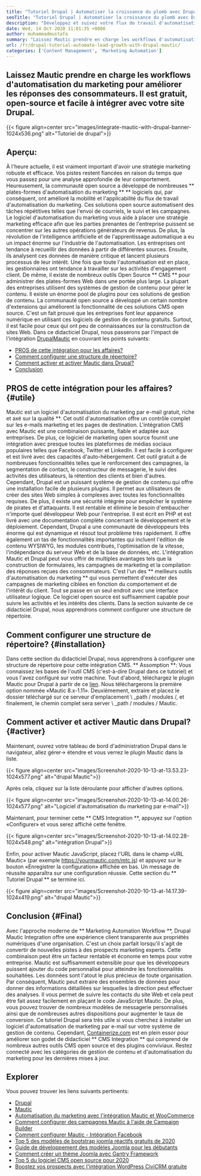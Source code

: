 ```yaml
---
title: "Tutoriel Drupal | Automatiser la croissance du plomb avec Drupal & Mautic '" 
seoTitle: "Tutoriel Drupal | Automatiser la croissance du plomb avec Drupal et Mautic" 
description: "Développez et suivez votre flux de travail d'automatisation du marketing à l'aide de l'intégration de Drupal Mautic. Suivez ce tutoriel Drupal pour apprendre les étapes d'intégration." 
date: Wed, 14 Oct 2020 11:01:35 +0000
author: muhammadmustafa
summary: "Laissez Mautic prendre en charge les workflows d'automatisation du marketing pour améliorer les réponses des consommateurs. Il est gratuit, open-source et facile à intégrer avec votre site Drupal." 
url: /fr/drupal-tutorial-automate-lead-growth-with-drupal-mautic/
categories: ['Content Management', 'Marketing Automation']
---
```


## Laissez Mautic prendre en charge les workflows d'automatisation du marketing pour améliorer les réponses des consommateurs. Il est gratuit, open-source et facile à intégrer avec votre site Drupal.

{{< figure align=center src="images/integrate-mautic-with-drupal-banner-1024x536.png" alt="Tutoriel de drupal">}}


## Aperçu:
À l'heure actuelle, il est vraiment important d'avoir une stratégie marketing robuste et efficace. Vos pistes restent fiancées en raison du temps que vous passez pour une analyse approfondie de leur comportement. Heureusement, la communauté open source a développé de nombreuses ** plates-formes d'automatisation du marketing ** ** logiciels qui, par conséquent, ont amélioré la mobilité et l'applicabilité du flux de travail d'automatisation du marketing. Ces solutions open source automatisent des tâches répétitives telles que l'envoi de courriels, le suivi et les campagnes. Le logiciel d'automatisation du marketing vous aide à placer une stratégie marketing efficace afin que les parties prenantes de l'entreprise puissent se concentrer sur les autres opérations générateurs de revenus. De plus, la révolution de l'intelligence artificielle et de l'apprentissage automatique a eu un impact énorme sur l'industrie de l'automatisation. Les entreprises ont tendance à recueillir des données à partir de différentes sources. Ensuite, ils analysent ces données de manière critique et lancent plusieurs processus de leur intérêt. Une fois que toute l'automatisation est en place, les gestionnaires ont tendance à travailler sur les activités d'engagement client.
De même, il existe de nombreux outils Open Source ** CMS ** pour administrer des plates-formes Web dans une portée plus large. La plupart des entreprises utilisent des systèmes de gestion de contenu pour gérer le contenu. Il existe un énorme pool de plugins pour ces solutions de gestion de contenu. La communauté open source a développé un certain nombre d'extensions qui améliorent la fonctionnalité de ces solutions CMS open source. C'est un fait prouvé que les entreprises font leur apparence numérique en utilisant ces logiciels de gestion de contenu gratuits. Surtout, il est facile pour ceux qui ont peu de connaissances sur la construction de sites Web. Dans ce didacticiel Drupal, nous passerons par l'impact de l'intégration [Drupal][2][Mautic][1] en couvrant les points suivants:
  * [PROS de cette intégration pour les affaires?][3]
  * [Comment configurer une structure de répertoire?][4]
  * [Comment activer et activer Mautic dans Drupal?][5]
  * [Conclusion][6]

## PROS de cette intégration pour les affaires? {#utile}
Mautic est un logiciel d'automatisation du marketing par e-mail gratuit, riche et axé sur la qualité **. Cet outil d'automatisation offre un contrôle complet sur les e-mails marketing et les pages de destination. L'intégration CMS avec Mautic est une combinaison puissante, fiable et adaptée aux entreprises. De plus, ce logiciel de marketing open source fournit une intégration avec presque toutes les plateformes de médias sociaux populaires telles que Facebook, Twitter et LinkedIn. Il est facile à configurer et est livré avec des capacités d'auto-hébergement. Cet outil gratuit a de nombreuses fonctionnalités telles que le renforcement des campagnes, la segmentation de contact, le constructeur de messagerie, le suivi des activités des utilisateurs, la rétention des clients et bien d'autres. Cependant, Drupal est un puissant système de gestion de contenu qui offre une installation facile de plusieurs plugins. Il permet aux utilisateurs de créer des sites Web simples à complexes avec toutes les fonctionnalités requises. De plus, il existe une sécurité intégrée pour empêcher le système de pirates et d'attaquants. Il est rentable et élimine le besoin d'embaucher n'importe quel développeur Web pour l'entreprise.
Il est écrit en PHP et est livré avec une documentation complète concernant le développement et le déploiement. Cependant, Drupal a une communauté de développeurs très énorme qui est dynamique et résout tout problème très rapidement. Il offre également un tas de fonctionnalités importantes qui incluent l'édition de contenu WYSIWYG, les modules contribués, l'optimisation de la vitesse, l'indépendance du serveur Web et de la base de données, etc. L'intégration Mautic et Drupal peut vous offrir de multiples avantages tels que la construction de formulaires, les campagnes de marketing et la compilation des réponses reçues des consommateurs. C'est l'un des ** meilleurs outils d'automatisation du marketing ** qui vous permettent d'exécuter des campagnes de marketing ciblées en fonction du comportement et de l'intérêt du client. Tout se passe en un seul endroit avec une interface utilisateur logique. Ce logiciel open source est suffisamment capable pour suivre les activités et les intérêts des clients. Dans la section suivante de ce didacticiel Drupal, nous apprendrons comment configurer une structure de répertoire.

## Comment configurer une structure de répertoire? {#installation}
Dans cette section du didacticiel Drupal, nous apprendrons à configurer une structure de répertoire pour cette intégration CMS.
** Assomption **: Vous connaissez les bases de l'outil CMS (c'est-à-dire Drupal dans ce tutoriel) et vous l'avez configuré sur votre machine.
Tout d'abord, téléchargez le plugin Mautic pour Drupal à partir de ce [lien][7]. Nous téléchargerons la première option nommée «Mautic 8.x-1.11».
Deuxièmement, extraire et placez le dossier téléchargé sur ce serveur d'emplacement \ _path / modules /, et finalement, le chemin complet sera server \ _path / modules / Mautic.

## Comment activer et activer Mautic dans Drupal? {#activer}
Maintenant, ouvrez votre tableau de bord d'administration Drupal dans le navigateur, allez gérer-> étendre et vous verrez le plugin Mautic dans la liste.

{{< figure align=center src="images/Screenshot-2020-10-13-at-13.53.23-1024x577.png" alt="drupal Mautic">}}

Après cela, cliquez sur la liste déroulante pour afficher d'autres options.

{{< figure align=center src="images/Screenshot-2020-10-13-at-14.00.26-1024x577.png" alt="Logiciel d'automatisation du marketing par e-mail">}}

Maintenant, pour terminer cette ** CMS Integration **, appuyez sur l'option «Configurer» et vous serez affiché cette fenêtre.

{{< figure align=center src="images/Screenshot-2020-10-13-at-14.02.28-1024x548.png" alt="intégration Drupal">}}

Enfin, pour activer Mautic JavaScript, placez l'URL dans le champ «URL Mautic» (par exemple https://yourmautic.com/mtc.js) et appuyez sur le bouton «Enregistrer la configuration» affichée en bas. Un message de réussite apparaîtra sur une configuration réussie. Cette section du ** Tutoriel Drupal ** se termine ici.

{{< figure align=center src="images/Screenshot-2020-10-13-at-14.17.39-1024x419.png" alt="drupal Mautic">}}


## Conclusion {#Final}
Avec l'approche moderne de ** Marketing Automation Workflow **, Drupal Mautic Integration offre une expérience client transparente aux propriétés numériques d'une organisation. C'est un choix parfait lorsqu'il s'agit de convertir de nouvelles pistes à des prospects marketing experts. Cette combinaison peut être un facteur rentable et économe en temps pour votre entreprise. Mautic est suffisamment extensible pour que les développeurs puissent ajouter du code personnalisé pour atteindre les fonctionnalités souhaitées. Les données sont l'atout le plus précieux de toute organisation. Par conséquent, Mautic peut extraire des ensembles de données pour donner des informations détaillées sur lesquelles la direction peut effectuer des analyses. Il vous permet de suivre les contacts du site Web et cela peut être fait assez facilement en plaçant le code JavaScript Mautic. De plus, vous pouvez trouver de nombreux modèles de messagerie personnalisés ainsi que de nombreuses autres dispositions pour augmenter le taux de conversion.
Ce tutoriel Drupal sera très utile si vous cherchez à installer un logiciel d'automatisation de marketing par e-mail sur votre système de gestion de contenu. Cependant, [Containerize.com][8] est en plein essor pour améliorer son godet de didacticiel ** CMS Integration ** qui comprend de nombreux autres outils CMS open source et des plugins conviviaux. Restez connecté avec les catégories de gestion de contenu et d'automatisation du marketing pour les dernières mises à jour.

## Explorer
Vous pouvez trouver les liens suivants pertinents:
  * [Drupal][9]
  * [Mautic][10]
  * [Automatisation du marketing avec l'intégration Mautic et WooCommerce][11]
  * [Comment configurer des campagnes Mautic à l'aide de Campaign Builder][12]
  * [Comment configurer Mautic - Intégration Facebook][13]
  * [Top 5 des modèles de bootstrap joomla réactifs gratuits de 2020][14]
  * [Guide de développement des modèles Joomla pour les débutants][15]
  * [Comment créer un thème Joomla avec Gantry Framework][16]
  * [Top 5 du logiciel CMS open source pour 2020][17]
  * [Boostez vos prospects avec l'intégration WordPress CiviCRM gratuite][18]

  
[1]: https://products.containerize.com/marketing-automation/mautic
[2]: https://products.containerize.com/content-management/drupal
[3]: #useful
[4]: #setup
[5]: #enable
[6]: #final
[7]: https://www.drupal.org/project/mautic/releases
[8]: https://www.containerize.com/
[9]: https://products.containerize.com/content-management/drupal/
[10]: https://products.containerize.com/marketing-automation/mautic/
[11]: https://blog.containerize.com/blogging/marketing-automation-using-mautic-and-wordpress-woocommerce/
[12]: https://blog.containerize.com/marketing-automation/how-to-setup-marketing-campaigns-using-mautic-campaign-builder/
[13]: https://blog.containerize.com/marketing-automation/how-to-setup-mautic-facebook-integration/
[14]: https://blog.containerize.com/content-management/top-5-best-free-responsive-joomla-templates-of-2020/
[15]: https://blog.containerize.com/content-management/responsive-joomla-templates-tutorial/
[16]: https://blog.containerize.com/content-management/how-to-create-joomla-theme-joomla-gantry-framework/
[17]: https://blog.containerize.com/content-management/top-5-open-source-content-management-systems-for-2020/
[18]: https://blog.containerize.com/blogging/civicrm-wordpress-integration-wordpress-tutorial/
